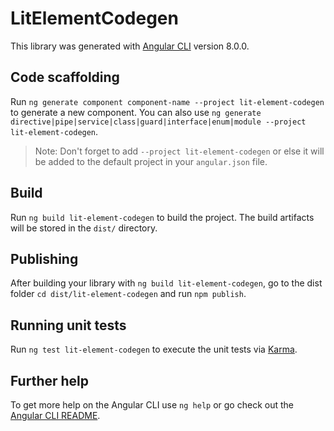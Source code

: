 # LitElementCodegen

This library was generated with [Angular CLI](https://github.com/angular/angular-cli) version 8.0.0.

## Code scaffolding

Run `ng generate component component-name --project lit-element-codegen` to generate a new component. You can also use `ng generate directive|pipe|service|class|guard|interface|enum|module --project lit-element-codegen`.
> Note: Don't forget to add `--project lit-element-codegen` or else it will be added to the default project in your `angular.json` file. 

## Build

Run `ng build lit-element-codegen` to build the project. The build artifacts will be stored in the `dist/` directory.

## Publishing

After building your library with `ng build lit-element-codegen`, go to the dist folder `cd dist/lit-element-codegen` and run `npm publish`.

## Running unit tests

Run `ng test lit-element-codegen` to execute the unit tests via [Karma](https://karma-runner.github.io).

## Further help

To get more help on the Angular CLI use `ng help` or go check out the [Angular CLI README](https://github.com/angular/angular-cli/blob/master/README.md).
